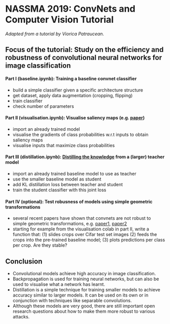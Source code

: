 # NASSMA 2019: ConvNets and Computer Vision Tutorial
*Adapted from a tutorial by Viorica Patraucean.*

## Focus of the tutorial: Study on the efficiency and robustness of convolutional neural networks for image classification

#### Part I (baseline.ipynb): Training a baseline convnet classifier
* build a simple classifier given a specific architecture structure
* get dataset, apply data augmentation (cropping, flipping)
* train classifier
* check number of parameters

#### Part II (visualisation.ipynb): Visualise saliency maps (e.g. [paper](https://arxiv.org/pdf/1312.6034v2.pdf))
* import an already trained model
* visualise the gradients of class probabilities w.r.t inputs to obtain saliency maps
* visualise inputs that maximize class probabilities

#### Part III (distillation.ipynb): [Distilling the knowledge](https://arxiv.org/pdf/1503.02531.pdf) from a (larger) teacher model
* import an already trained baseline model to use as teacher
* use the smaller baseline model as student
* add KL distillation loss between teacher and student
* train the student classifier with this joint loss

#### Part IV (optional): Test robusness of models using simple geometric transformations
* several recent papers have shown that convnets are not robust to simple geometric transformations, e.g. [paper1](https://arxiv.org/pdf/1805.12177.pdf), [paper2](https://arxiv.org/pdf/1711.09115.pdf)
* starting for example from the visualisation colab in part II, write a function that: (1) slides crops over Cifar test set images
(2) feeds the crops into the pre-trained baseline model; (3) plots predictions per class per crop. Are they stable?

## Conclusion
* Convolutional models achieve high accuracy in image classification.
* Backpropagation is used for training neural networks, but can also be used to visualise what a network has learnt.
* Distillation is a simple technique for training smaller models to achieve accuracy similar to larger models. It can be used on its own or in conjunction with techniques like separable convolutions.
* Although these models are very good, there are still important open research questions about how to make them more robust to various attacks.
